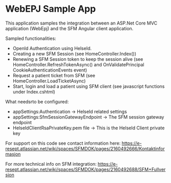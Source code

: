 # WebEPJ Sample App

This application samples the integration between an ASP.Net Core MVC application (WebEpj) and the SFM Angular client application.

Sampled functionalities:

- OpenId Authentication using HelseId.
- Creating a new SFM Session (see HomeController.Index())
- Renewing a SFM Session token to keep the session alive (see HomeController.RefreshTokenAsync() and OnValidatePrincipal CookieAuthenticationEvents event)
- Request a patient ticket from SFM (see HomeController.LoadTicketAsync)
- Start, login and load a patient using SFM client (see javascript functions under Index.cshtml)

What needsrto be configured:
- appSettings:Authentication -> HelseId related settings
- appSettings:SfmSessionGatewayEndpoint -> The SFM session gateway endpoint
- HelseIdClientRsaPrivateKey.pem file -> This is the HelseId Client private key
 

For support on this code see contact information here:
https://e-resept.atlassian.net/wiki/spaces/SFMDOK/pages/2160492666/Kontaktinformasjon

For more technical info on SFM integration:
https://e-resept.atlassian.net/wiki/spaces/SFMDOK/pages/2160492688/SFM+Fullversjon
